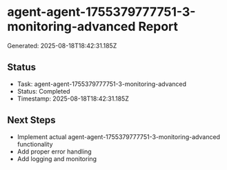 # agent-agent-1755379777751-3-monitoring-advanced Report

Generated: 2025-08-18T18:42:31.185Z

## Status
- Task: agent-agent-1755379777751-3-monitoring-advanced
- Status: Completed
- Timestamp: 2025-08-18T18:42:31.185Z

## Next Steps
- Implement actual agent-agent-1755379777751-3-monitoring-advanced functionality
- Add proper error handling
- Add logging and monitoring
